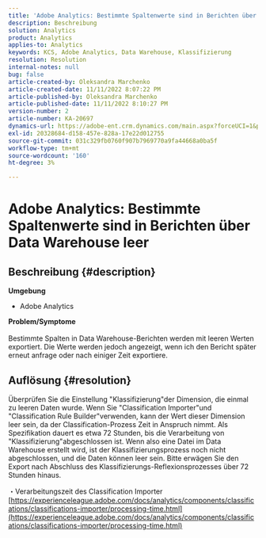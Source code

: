 ```yaml
---
title: 'Adobe Analytics: Bestimmte Spaltenwerte sind in Berichten über Data Warehouse leer.'
description: Beschreibung
solution: Analytics
product: Analytics
applies-to: Analytics
keywords: KCS, Adobe Analytics, Data Warehouse, Klassifizierung
resolution: Resolution
internal-notes: null
bug: false
article-created-by: Oleksandra Marchenko
article-created-date: 11/11/2022 8:07:22 PM
article-published-by: Oleksandra Marchenko
article-published-date: 11/11/2022 8:10:27 PM
version-number: 2
article-number: KA-20697
dynamics-url: https://adobe-ent.crm.dynamics.com/main.aspx?forceUCI=1&pagetype=entityrecord&etn=knowledgearticle&id=5c36da70-fc61-ed11-9561-6045bd006b25
exl-id: 20328684-d158-457e-828a-17e22d012755
source-git-commit: 031c329fb0760f907b7969770a9fa44668a0ba5f
workflow-type: tm+mt
source-wordcount: '160'
ht-degree: 3%

---
```


# Adobe Analytics: Bestimmte Spaltenwerte sind in Berichten über Data Warehouse leer

## Beschreibung {#description}

<b>Umgebung</b>
- Adobe Analytics

<b>Problem/Symptome</b><br> <br>Bestimmte Spalten in Data Warehouse-Berichten werden mit leeren Werten exportiert. Die Werte werden jedoch angezeigt, wenn ich den Bericht später erneut anfrage oder nach einiger Zeit exportiere.

## Auflösung {#resolution}


Überprüfen Sie die Einstellung &quot;Klassifizierung&quot;der Dimension, die einmal zu leeren Daten wurde. Wenn Sie &quot;Classification Importer&quot;und &quot;Classification Rule Builder&quot;verwenden, kann der Wert dieser Dimension leer sein, da der Classification-Prozess Zeit in Anspruch nimmt. Als Spezifikation dauert es etwa 72 Stunden, bis die Verarbeitung von &quot;Klassifizierung&quot;abgeschlossen ist. Wenn also eine Datei im Data Warehouse erstellt wird, ist der Klassifizierungsprozess noch nicht abgeschlossen, und die Daten können leer sein. Bitte erwägen Sie den Export nach Abschluss des Klassifizierungs-Reflexionsprozesses über 72 Stunden hinaus.

・Verarbeitungszeit des Classification Importer
[https://experienceleague.adobe.com/docs/analytics/components/classifications/classifications-importer/processing-time.html](https://experienceleague.adobe.com/docs/analytics/components/classifications/classifications-importer/processing-time.html)
